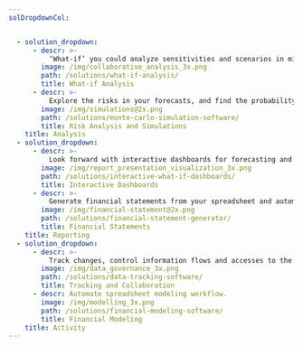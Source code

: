 ```yaml
---
solDropdownCol:


  - solution_dropdown:
      - descr: >-
          ‘What-if’ you could analyze sensitivities and scenarios in minutes?
        image: /img/collaborative_analysis_3x.png
        path: /solutions/what-if-analysis/
        title: What-if Analysis        
      - descr: >-
          Explore the risks in your forecasts, and find the probability of success. In minutes.
        image: /img/simulations@2x.png
        path: /solutions/monte-carlo-simulation-software/
        title: Risk Analysis and Simulations  
    title: Analysis
  - solution_dropdown:
      - descr: >-
          Look forward with interactive dashboards for forecasting and ‘what-if’ analysis. In minutes.
        image: /img/report_presentation_visualization_3x.png
        path: /solutions/interactive-what-if-dashboards/
        title: Interactive Dashboards
      - descr: >-
          Generate financial statements from your spreadsheet and automate financial reporting. In minutes.
        image: /img/financial-statement@2x.png
        path: /solutions/financial-statement-generator/
        title: Financial Statements
    title: Reporting
  - solution_dropdown:
      - descr: >-
          Track changes, control information flows and accesses to the model and reports.
        image: /img/data_governance_3x.png
        path: /solutions/data-tracking-software/
        title: Tracking and Collaboration
      - descr: Automate spreadsheet modeling workflow.
        image: /img/modelling_3x.png
        path: /solutions/financial-modeling-software/
        title: Financial Modeling    
    title: Activity
---
```


